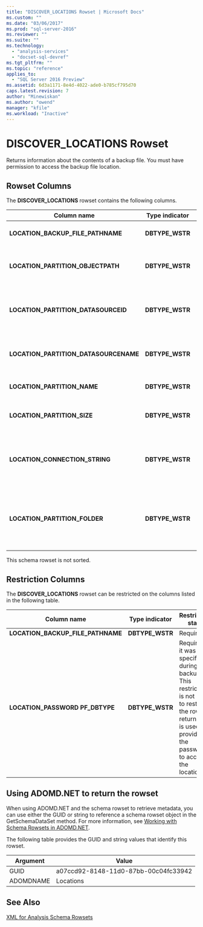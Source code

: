 ```yaml
---
title: "DISCOVER_LOCATIONS Rowset | Microsoft Docs"
ms.custom: ""
ms.date: "03/06/2017"
ms.prod: "sql-server-2016"
ms.reviewer: ""
ms.suite: ""
ms.technology: 
  - "analysis-services"
  - "docset-sql-devref"
ms.tgt_pltfrm: ""
ms.topic: "reference"
applies_to: 
  - "SQL Server 2016 Preview"
ms.assetid: 6d3a1171-8e4d-4022-ade0-b785cf795d70
caps.latest.revision: 7
author: "Minewiskan"
ms.author: "owend"
manager: "kfile"
ms.workload: "Inactive"
---
```

# DISCOVER_LOCATIONS Rowset
  Returns information about the contents of a backup file. You must have permission to access the backup file location.  
  
## Rowset Columns  
 The **DISCOVER_LOCATIONS** rowset contains the following columns.  
  
|Column name|Type indicator|Restriction|Description|  
|-----------------|--------------------|-----------------|-----------------|  
|**LOCATION_BACKUP_FILE_PATHNAME**|**DBTYPE_WSTR**|Required, see below.|The location of the backup file.|  
|**LOCATION_PARTITION_OBJECTPATH**|**DBTYPE_WSTR**||The path to the partition relative to the data folder.|  
|**LOCATION_PARTITION_DATASOURCEID**|**DBTYPE_WSTR**||The data source ID used for processing the partition.|  
|**LOCATION_PARTITION_DATASOURCENAME**|**DBTYPE_WSTR**||The name of the data source used for processing.|  
|**LOCATION_PARTITION_NAME**|**DBTYPE_WSTR**||The partition name.|  
|**LOCATION_PARTITION_SIZE**|**DBTYPE_WSTR**||The approximate size of the partition.|  
|**LOCATION_CONNECTION_STRING**|**DBTYPE_WSTR**||The connection string for the data source used in processing.|  
|**LOCATION_PARTITION_FOLDER**|**DBTYPE_WSTR**||The original location of this partition when the backup file was produced.|  
  
 This schema rowset is not sorted.  
  
## Restriction Columns  
 The **DISCOVER_LOCATIONS** rowset can be restricted on the columns listed in the following table.  
  
|Column name|Type indicator|Restriction state|  
|-----------------|--------------------|-----------------------|  
|**LOCATION_BACKUP_FILE_PATHNAME**|**DBTYPE_WSTR**|Required|  
|**LOCATION_PASSWORD PF_DBTYPE**|**DBTYPE_WSTR**|Required if it was specified during backup. This restriction is not used to restrict the rows returned. It is used to provide the password to access the location.|  
  
## Using ADOMD.NET to return the rowset  
 When using ADOMD.NET and the schema rowset to retrieve metadata, you can use either the GUID or string to reference a schema rowset object in the GetSchemaDataSet method. For more information, see [Working with Schema Rowsets in ADOMD.NET](../../../analysis-services/multidimensional-models-adomd-net-client/retrieving-metadata-working-with-schema-rowsets.md).  
  
 The following table provides the GUID and string values that identify this rowset.  
  
|Argument|Value|  
|--------------|-----------|  
|GUID|a07ccd92-8148-11d0-87bb-00c04fc33942|  
|ADOMDNAME|Locations|  
  
## See Also  
 [XML for Analysis Schema Rowsets](../../../analysis-services/schema-rowsets/xml/xml-for-analysis-schema-rowsets.md)  
  
  
